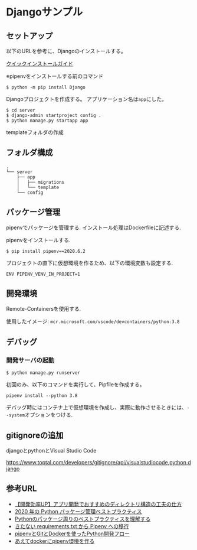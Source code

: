 # Djangoサンプル

## セットアップ

以下のURLを参考に、Djangoのインストールする。

[クイックインストールガイド](https://docs.djangoproject.com/ja/3.0/intro/install/#verifying)

※pipenvをインストールする前のコマンド

```shell
$ python -m pip install Django
```

Djangoプロジェクトを作成する。
アプリケーション名は```app```にした。

```shell
$ cd server
$ django-admin startproject config .
$ python manage.py startapp app
```

templateフォルダの作成

## フォルダ構成

```shell
.
└── server
    ├── app
    │   ├── migrations
    │   └── template
    └── config
```

## パッケージ管理
pipenvでパッケージを管理する.
インストール処理はDockerfileに記述する.

pipenvをインストールする.

```shell
$ pip install pipenv==2020.6.2
```

プロジェクトの直下に仮想環境を作るため、以下の環境変数も設定する.

```shell
ENV PIPENV_VENV_IN_PROJECT=1
```


## 開発環境
Remote-Containersを使用する.

使用したイメージ: ```mcr.microsoft.com/vscode/devcontainers/python:3.8```

## デバッグ

### 開発サーバの起動

```shell
$ python manage.py runserver
```

初回のみ、以下のコマンドを実行して、Pipfileを作成する。

```
pipenv install --python 3.8
```

デバッグ時にはコンテナ上で仮想環境を作成し、実際に動作させるときには、```--system```オプションをつける.



## gitignoreの追加
djangoとpythonとVisual Studio Code

https://www.toptal.com/developers/gitignore/api/visualstudiocode,python,django

## 参考URL

- [【開発効率UP】アプリ開発でおすすめのディレクトリ構造の工夫の仕方](https://code-ship-blog.wemotion.co.jp/technology/【開発効率up】アプリ開発でおすすめのディレクト)
- [2020 年の Python パッケージ管理ベストプラクティス](https://qiita.com/sk217/items/43c994640f4843a18dbe)
- [Pythonのパッケージ周りのベストプラクティスを理解する](https://www.m3tech.blog/entry/python-packaging)
- [きたない requirements.txt から Pipenv への移行](https://www.kabuku.co.jp/developers/python-pipenv-graph)
- [pipenvとGitとDockerを使ったPython開発フロー](https://qiita.com/Aruneko/items/796d7eeb61e1f36ae4a0)
- [あえてdockerにpipenv環境を作る](https://qiita.com/nassy20/items/3724aeda49238f965fb1)